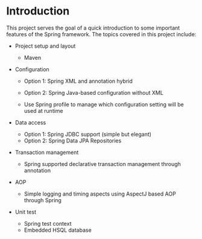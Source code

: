Introduction
=================

This project serves the goal of a quick introduction to some important features of the Spring framework. The topics covered in this project include:
* Project setup and layout
  * Maven 
  
* Configuration
  * Option 1: Spring XML and annotation hybrid
  * Option 2: Spring Java-based configuration without XML
  
  * Use Spring profile to manage which configuration setting will be used at runtime
  
* Data access
  * Option 1: Spring JDBC support (simple but elegant)
  * Option 2: Spring Data JPA Repositories 
 
* Transaction management
  * Spring supported declarative transaction management through annotation
  
* AOP
  * Simple logging and timing aspects using AspectJ based AOP through Spring
  
* Unit test
  * Spring test context
  * Embedded HSQL database



